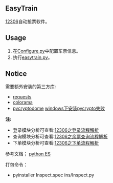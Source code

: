 EasyTrain
-----------------
[12306](http://www.12306.cn/)自动抢票软件。

Usage
---------------------------------
1. 在[Configure.py](https://github.com/Why8n/EasyTrain/blob/master/Configure.py)中配置车票信息。
2. 执行[easytrain.py](https://github.com/Why8n/EasyTrain/blob/master/easytrain.py)。

Notice
-------------
需要额外安装的第三方库:
* [requests](https://github.com/requests/requests)
* [colorama](https://github.com/tartley/colorama)
* [pycryptodome](https://github.com/Legrandin/pycryptodome)     [windows下安装pycrypto失败](https://www.jianshu.com/p/fdc5a5854b04)

**注:**
* 登录模块分析可查看:[12306之登录流程解析](https://www.jianshu.com/p/ca93eba60609)
* 查询模块分析可查看:[12306之余票查询流程解析](https://www.jianshu.com/p/89f6170991c8)
* 下单模块分析可查看:[12306之下单流程解析](https://www.jianshu.com/p/6b1f94e32713)


参考文档；
[python ES](https://elasticsearch-py.readthedocs.io/en/master/)

打包命令：
* pyinstaller  Inspect.spec ins/Inspect.py